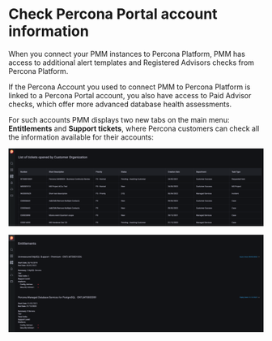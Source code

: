 # Check Percona Portal account information

When you connect your PMM instances to Percona Platform, PMM has access to additional alert templates and Registered Advisors checks from Percona Platform.

If the Percona Account you used to connect PMM to Percona Platform is linked to a Percona Portal account, you also have access to Paid Advisor checks, which offer more advanced database health assessments. 

For such accounts PMM displays two new tabs on the main menu: **Entitlements** and **Support tickets**, where Percona customers can check all the information available for their accounts: 

![!image](../_images/CustomerTickets.png)

![!image](../_images/CustomerEntitlements.png)
